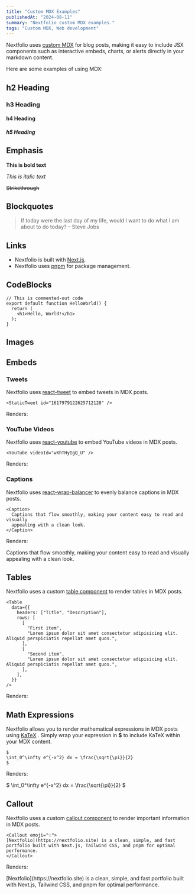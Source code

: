```yaml
---
title: "Custom MDX Examples"
publishedAt: "2024-08-11"
summary: "Nextfolio custom MDX examples."
tags: "Custom MDX, Web development"
---
```


Nextfolio uses [custom MDX](https://github.com/1msirius/Nextfolio/blob/main/app/components/mdx.tsx) for blog posts, making it easy to include JSX components such as interactive embeds, charts, or alerts directly in your markdown content.

Here are some examples of using MDX:

## h2 Heading

### h3 Heading

#### h4 Heading

##### h5 Heading

## Emphasis

**This is bold text**

_This is italic text_

<del> Strikethrough </del>

## Blockquotes

> If today were the last day of my life, would I want to do what I am about to do today? – Steve Jobs

## Links

- Nextfolio is built with [Next.js](https://nextjs.org).
- Nextfolio uses [pnpm](https://pnpm.io/) for package management.

## CodeBlocks

```
// This is commented-out code
export default function HelloWorld() {
  return (
    <h1>Hello, World!</h1>
  );
}
```

## Images

## Embeds

### Tweets

Nextfolio uses [react-tweet](https://react-tweet.vercel.app/) to embed tweets in MDX posts.

```
<StaticTweet id="1617979122625712128" />
```

Renders:

<StaticTweet id="1617979122625712128" />

### YouTube Videos

Nextfolio uses [react-youtube](https://www.npmjs.com/package/react-youtube) to embed YouTube videos in MDX posts.

```
<YouTube videoId="wXhTHyIgQ_U" />
```

Renders:

<YouTube videoId="wXhTHyIgQ_U" />

### Captions

Nextfolio uses [react-wrap-balancer](https://react-wrap-balancer.vercel.app/) to evenly balance captions in MDX posts.

```
<Caption>
  Captions that flow smoothly, making your content easy to read and visually
  appealing with a clean look.
</Caption>
```

Renders:

<Caption>
  Captions that flow smoothly, making your content easy to read and visually
  appealing with a clean look.
</Caption>

## Tables

Nextfolio uses a custom [table component](https://github.com/1msirius/Nextfolio/blob/main/app/components/mdx.tsx#L38) to render tables in MDX posts.

```
<Table
  data={{
    headers: ["Title", "Description"],
    rows: [
      [
        "First item",
        "Lorem ipsum dolor sit amet consectetur adipisicing elit. Aliquid perspiciatis repellat amet quos.",
      ],
      [
        "Second item",
        "Lorem ipsum dolor sit amet consectetur adipisicing elit. Aliquid perspiciatis repellat amet quos.",
      ],
    ],
  }}
/>
```

Renders:

<Table
  data={{
    headers: ["Title", "Description"],
    rows: [
      [
        "First item",
        "Lorem ipsum dolor sit amet consectetur adipisicing elit. Aliquid perspiciatis repellat amet quos.",
      ],
      [
        "Second item",
        "Lorem ipsum dolor sit amet consectetur adipisicing elit. Aliquid perspiciatis repellat amet quos.",
      ],
    ],
  }}
/>

## Math Expressions

Nextfolio allows you to render mathematical expressions in MDX posts using [KaTeX](https://katex.org/) . Simply wrap your expression in **$** to include KaTeX within your MDX content.

```
$
\int_0^\infty e^{-x^2} dx = \frac{\sqrt{\pi}}{2}
$
```

Renders:

$
\int_0^\infty e^{-x^2} dx = \frac{\sqrt{\pi}}{2}
$

## Callout

Nextfolio uses a custom [callout component](https://github.com/1msirius/Nextfolio/blob/main/app/components/mdx.tsx#L63) to render important information in MDX posts.

```
<Callout emoji="💡">
[Nextfolio](https://nextfolio.site) is a clean, simple, and fast portfolio built with Next.js, Tailwind CSS, and pnpm for optimal performance.
</Callout>
```

Renders:

<Callout emoji="💡">
  [Nextfolio](https://nextfolio.site) is a clean, simple, and fast portfolio
  built with Next.js, Tailwind CSS, and pnpm for optimal performance.
</Callout>
